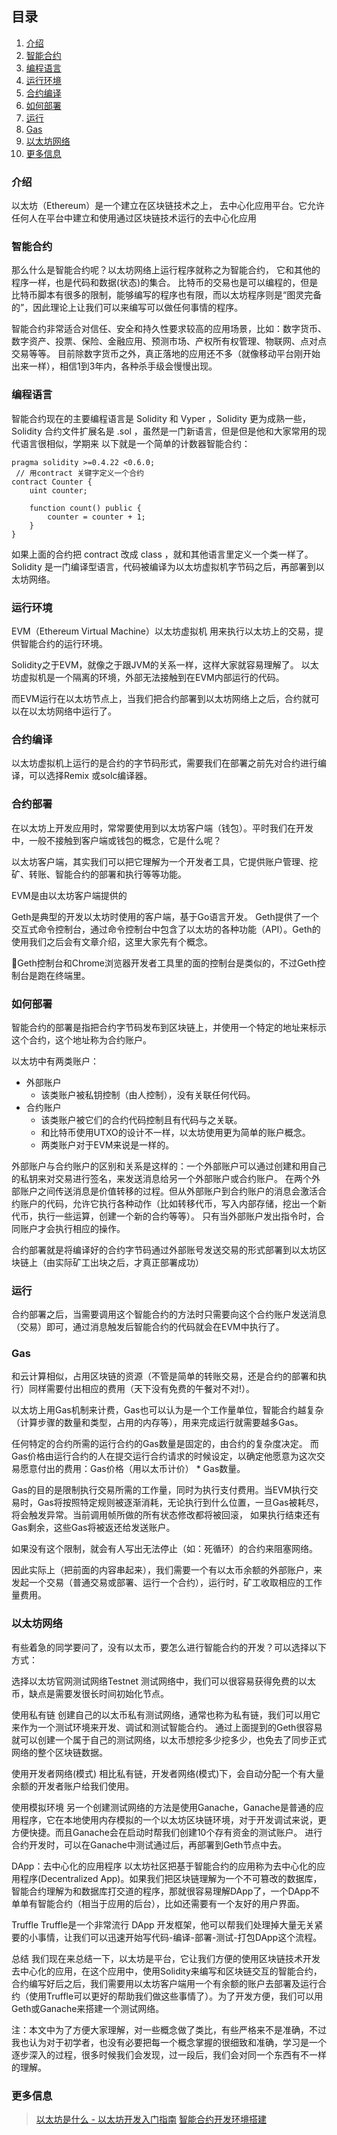 ## 目录
1. [介绍](#介绍)
2. [智能合约](#智能合约)
3. [编程语言](#编程语言)
4. [运行环境](#运行环境)
5. [合约编译](#合约编译)
6. [如何部署](#如何部署)
7. [运行](#运行)
8. [Gas](#Gas)
9. [以太坊网络](#以太坊网络)
10. [更多信息](#更多信息)

### 介绍
以太坊（Ethereum）是一个建立在区块链技术之上， 去中心化应用平台。它允许任何人在平台中建立和使用通过区块链技术运行的去中心化应用

### 智能合约
那么什么是智能合约呢？以太坊网络上运行程序就称之为智能合约， 它和其他的程序一样，也是代码和数据(状态)的集合。
比特币的交易也是可以编程的，但是比特币脚本有很多的限制，能够编写的程序也有限，而以太坊程序则是“图灵完备的”，因此理论上让我们可以来编写可以做任何事情的程序。

智能合约非常适合对信任、安全和持久性要求较高的应用场景，比如：数字货币、数字资产、投票、保险、金融应用、预测市场、产权所有权管理、物联网、点对点交易等等。
目前除数字货币之外，真正落地的应用还不多（就像移动平台刚开始出来一样），相信1到3年内，各种杀手级会慢慢出现。

### 编程语言
智能合约现在的主要编程语言是 Solidity 和 Vyper ，Solidity 更为成熟一些，Solidity 合约文件扩展名是 .sol ，虽然是一门新语言，但是但是他和大家常用的现代语言很相似，学期来 以下就是一个简单的计数器智能合约：
```
pragma solidity >=0.4.22 <0.6.0;
 // 用contract 关键字定义一个合约
contract Counter { 
    uint counter;

    function count() public {
        counter = counter + 1;
    }
}
```
如果上面的合约把 contract 改成 class ，就和其他语言里定义一个类一样了。 Solidity 是一门编译型语言，代码被编译为以太坊虚拟机字节码之后，再部署到以太坊网络。

### 运行环境
EVM（Ethereum Virtual Machine）以太坊虚拟机 用来执行以太坊上的交易，提供智能合约的运行环境。

Solidity之于EVM，就像之于跟JVM的关系一样，这样大家就容易理解了。
以太坊虚拟机是一个隔离的环境，外部无法接触到在EVM内部运行的代码。

而EVM运行在以太坊节点上，当我们把合约部署到以太坊网络上之后，合约就可以在以太坊网络中运行了。

### 合约编译
以太坊虚拟机上运行的是合约的字节码形式，需要我们在部署之前先对合约进行编译，可以选择Remix 或solc编译器。

### 合约部署
在以太坊上开发应用时，常常要使用到以太坊客户端（钱包）。平时我们在开发中，一般不接触到客户端或钱包的概念，它是什么呢？

以太坊客户端，其实我们可以把它理解为一个开发者工具，它提供账户管理、挖矿、转账、智能合约的部署和执行等等功能。

EVM是由以太坊客户端提供的

Geth是典型的开发以太坊时使用的客户端，基于Go语言开发。 Geth提供了一个交互式命令控制台，通过命令控制台中包含了以太坊的各种功能（API）。Geth的使用我们之后会有文章介绍，这里大家先有个概念。

Geth控制台和Chrome浏览器开发者工具里的面的控制台是类似的，不过Geth控制台是跑在终端里。

### 如何部署
智能合约的部署是指把合约字节码发布到区块链上，并使用一个特定的地址来标示这个合约，这个地址称为合约账户。

以太坊中有两类账户：

* 外部账户
  * 该类账户被私钥控制（由人控制），没有关联任何代码。
* 合约账户
  * 该类账户被它们的合约代码控制且有代码与之关联。
  * 和比特币使用UTXO的设计不一样，以太坊使用更为简单的账户概念。
  * 两类账户对于EVM来说是一样的。

外部账户与合约账户的区别和关系是这样的：一个外部账户可以通过创建和用自己的私钥来对交易进行签名，来发送消息给另一个外部账户或合约账户。
在两个外部账户之间传送消息是价值转移的过程。但从外部账户到合约账户的消息会激活合约账户的代码，允许它执行各种动作（比如转移代币，写入内部存储，挖出一个新代币，执行一些运算，创建一个新的合约等等）。
只有当外部账户发出指令时，合同账户才会执行相应的操作。

合约部署就是将编译好的合约字节码通过外部账号发送交易的形式部署到以太坊区块链上（由实际矿工出块之后，才真正部署成功）

### 运行
合约部署之后，当需要调用这个智能合约的方法时只需要向这个合约账户发送消息（交易）即可，通过消息触发后智能合约的代码就会在EVM中执行了。

### Gas
和云计算相似，占用区块链的资源（不管是简单的转账交易，还是合约的部署和执行）同样需要付出相应的费用（天下没有免费的午餐对不对!）。

以太坊上用Gas机制来计费，Gas也可以认为是一个工作量单位，智能合约越复杂（计算步骤的数量和类型，占用的内存等），用来完成运行就需要越多Gas。

任何特定的合约所需的运行合约的Gas数量是固定的，由合约的复杂度决定。
而Gas价格由运行合约的人在提交运行合约请求的时候设定，以确定他愿意为这次交易愿意付出的费用：Gas价格（用以太币计价） * Gas数量。

Gas的目的是限制执行交易所需的工作量，同时为执行支付费用。当EVM执行交易时，Gas将按照特定规则被逐渐消耗，无论执行到什么位置，一旦Gas被耗尽，将会触发异常。当前调用帧所做的所有状态修改都将被回滚， 如果执行结束还有Gas剩余，这些Gas将被返还给发送账户。

如果没有这个限制，就会有人写出无法停止（如：死循环）的合约来阻塞网络。

因此实际上（把前面的内容串起来），我们需要一个有以太币余额的外部账户，来发起一个交易（普通交易或部署、运行一个合约），运行时，矿工收取相应的工作量费用。

### 以太坊网络
有些着急的同学要问了，没有以太币，要怎么进行智能合约的开发？可以选择以下方式：

选择以太坊官网测试网络Testnet
测试网络中，我们可以很容易获得免费的以太币，缺点是需要发很长时间初始化节点。

使用私有链
创建自己的以太币私有测试网络，通常也称为私有链，我们可以用它来作为一个测试环境来开发、调试和测试智能合约。
通过上面提到的Geth很容易就可以创建一个属于自己的测试网络，以太币想挖多少挖多少，也免去了同步正式网络的整个区块链数据。

使用开发者网络(模式)
相比私有链，开发者网络(模式)下，会自动分配一个有大量余额的开发者账户给我们使用。

使用模拟环境
另一个创建测试网络的方法是使用Ganache，Ganache是普通的应用程序，它在本地使用内存模拟的一个以太坊区块链环境，对于开发调试来说，更方便快捷。而且Ganache会在启动时帮我们创建10个存有资金的测试账户。
进行合约开发时，可以在Ganache中测试通过后，再部署到Geth节点中去。

DApp：去中心化的应用程序
以太坊社区把基于智能合约的应用称为去中心化的应用程序(Decentralized App)。如果我们把区块链理解为一个不可篡改的数据库，智能合约理解为和数据库打交道的程序，那就很容易理解DApp了，一个DApp不单单有智能合约（相当于应用的后台），比如还需要有一个友好的用户界面。

Truffle
Truffle是一个非常流行 DApp 开发框架，他可以帮我们处理掉大量无关紧要的小事情，让我们可以迅速开始写代码-编译-部署-测试-打包DApp这个流程。

总结
我们现在来总结一下，以太坊是平台，它让我们方便的使用区块链技术开发去中心化的应用，在这个应用中，使用Solidity来编写和区块链交互的智能合约，合约编写好后之后，我们需要用以太坊客户端用一个有余额的账户去部署及运行合约（使用Truffle可以更好的帮助我们做这些事情了）。为了开发方便，我们可以用Geth或Ganache来搭建一个测试网络。

注：本文中为了方便大家理解，对一些概念做了类比，有些严格来不是准确，不过我也认为对于初学者，也没有必要把每一个概念掌握的很细致和准确，学习是一个逐步深入的过程，很多时候我们会发现，过一段后，我们会对同一个东西有不一样的理解。

### 更多信息
>[以太坊是什么 - 以太坊开发入门指南](https://learnblockchain.cn/2017/11/20/whatiseth/)
>[智能合约开发环境搭建](https://learnblockchain.cn/2017/11/24/init-env/)
